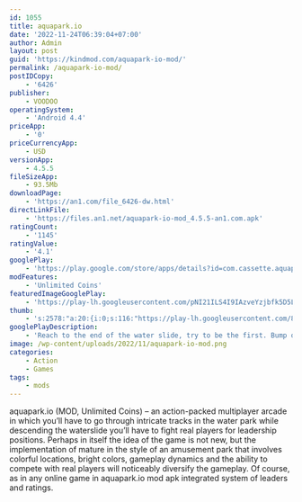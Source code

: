 ```yaml
---
id: 1055
title: aquapark.io
date: '2022-11-24T06:39:04+07:00'
author: Admin
layout: post
guid: 'https://kindmod.com/aquapark-io-mod/'
permalink: /aquapark-io-mod/
postIDCopy:
    - '6426'
publisher:
    - VOODOO
operatingSystem:
    - 'Android 4.4'
priceApp:
    - '0'
priceCurrencyApp:
    - USD
versionApp:
    - 4.5.5
fileSizeApp:
    - 93.5Mb
downloadPage:
    - 'https://an1.com/file_6426-dw.html'
directLinkFile:
    - 'https://files.an1.net/aquapark-io-mod_4.5.5-an1.com.apk'
ratingCount:
    - '1145'
ratingValue:
    - '4.1'
googlePlay:
    - 'https://play.google.com/store/apps/details?id=com.cassette.aquapark'
modFeatures:
    - 'Unlimited Coins'
featuredImageGooglePlay:
    - 'https://play-lh.googleusercontent.com/pNI21ILS4I9IAzveYzjbfk5D5LGuL03b0Ea4OtlFRLD_yk7KYLBeLlBmsvhH7Uj-dQn6'
thumb:
    - 's:2578:"a:20:{i:0;s:116:"https://play-lh.googleusercontent.com/8ed8MGab25CozKmW4Hj3uw3SjecowAbwh2Fb8VZA3h9k9b2XRXxjp0_38O--tpuFIFY7=w526-h296";i:1;s:114:"https://play-lh.googleusercontent.com/rifORUdXQ59XwrIkUDFiTzzEg41N5wPFgyN0dMlev7kV7ostsMSuLm-AQNZRctu17g=w526-h296";i:2;s:115:"https://play-lh.googleusercontent.com/Ktk8HSTkRyT4LkJAh-EXxFHRL1vRkVGBrjIAuxXKZfZ1WaAiB9ZYMToJ63zAsNCwYNM=w526-h296";i:3;s:115:"https://play-lh.googleusercontent.com/nNq-wWZzDXLRWAsmM3GUCo85v5G1l7_iXp-54dF38VmIRof6JU0iGYyxv1VAME1DSIg=w526-h296";i:4;s:116:"https://play-lh.googleusercontent.com/JLlMaSkTIoE2hTsLE3dn3j4KsilJMe91YsgTZKOGtxczmXs7TeP9o9ZA-KVV9EBapwrn=w526-h296";i:5;s:114:"https://play-lh.googleusercontent.com/8SMiINuOhGaFj3EtCXwHGOyW-npLB7XT3qmfbAG2Jhvx8CjuX2rF7-uPHCoy0eC5zw=w526-h296";i:6;s:114:"https://play-lh.googleusercontent.com/A7LXIo01Kb2c658YuNuDcVs1RF4tFJV3vx1gG04NBwHbXHUBoeTM85PhjAM5KvUOwg=w526-h296";i:7;s:114:"https://play-lh.googleusercontent.com/qPxyA-XO9HAVPePpDQK0zCaJXnOatRBtIr2J-8HXqbC_RSz-TKstEQ9aU-8v5gniQA=w526-h296";i:8;s:116:"https://play-lh.googleusercontent.com/m2YjLJwquh8sFbPkr4ErrpSSSBUVflP43R7elEfHgPmtZkVZcSEvzlESs0FEb5R9CXbv=w526-h296";i:9;s:114:"https://play-lh.googleusercontent.com/rjGOimP6M4jj2jg0K2cENn79wtbmy4FfgLHVB6dhkyq2pJgCQrQMN6QJcplE4TqReA=w526-h296";i:10;s:115:"https://play-lh.googleusercontent.com/A3JN1kg4XuX8AArEgPeRYdTOnJXPlscPJjYlI7cKPb0RDGx2KsJcIF79GeYrrRs-xgc=w526-h296";i:11;s:116:"https://play-lh.googleusercontent.com/AyvgIvO7x63GpdkLrUQHccvILE0PbuwM0s_GRWCJjYgwQz_IfrSZpYuJVJltplsZTx2M=w526-h296";i:12;s:115:"https://play-lh.googleusercontent.com/ROuBdmml5JYAJ1nMcFIzPkMdpD1Vxc5RGg6FfG2AdkEYrLi0xqQASqJT2jHyF1lY-HA=w526-h296";i:13;s:115:"https://play-lh.googleusercontent.com/_GLDVKXKdL3YYr6GVG_c6nGPYkWFPexHD1BKRksLG5bD2zgFOlpqrmsQEw-GyVg-T3Y=w526-h296";i:14;s:116:"https://play-lh.googleusercontent.com/RYnOfBrcxRWJw7U60iG_7S0KDDAGUyC7HcFlHy724LKTdMvsz5dgRgoqU55du_mheoIm=w526-h296";i:15;s:115:"https://play-lh.googleusercontent.com/M-HQ12WnEKhBP8VhpGRdMatT-7CyMn2dnSkY9cHTfqZmjJBTxMBVyPe4GaGL2DjRbPM=w526-h296";i:16;s:116:"https://play-lh.googleusercontent.com/M3e-DgjdRr2N2RYDqwoC3WNJ1xN4ptezG9cUAhqegjSHEi6IPch-BEBb1Z8gDJprGlHT=w526-h296";i:17;s:115:"https://play-lh.googleusercontent.com/Xpv5eFic9s4tHfICkZsQd1FuUv4VSQ6f9IgjwTopFOzml8XRGikS0Hx0dI7dkh-b82k=w526-h296";i:18;s:115:"https://play-lh.googleusercontent.com/4cv4FOT73JYOwfdw5IigyzIVA8Ffak8UrzHXHiaLy5tuwp6f2WHFwAqgZwbeQgC9Qj0=w526-h296";i:19;s:115:"https://play-lh.googleusercontent.com/i8yxB98HPr0iS_9Ud3iEVBTjsvg7iuss0Kxb0O9EXOepYSnLYDwPaSro6UgDqMEYpWo=w526-h296";}";'
googlePlayDescription:
    - 'Reach to the end of the water slide, try to be the first. Bump other players during the race and have fun playing this colorful and sunny water slide game.'
image: /wp-content/uploads/2022/11/aquapark-io-mod.png
categories:
    - Action
    - Games
tags:
    - mods
---
```


aquapark.io (MOD, Unlimited Coins) – an action-packed multiplayer arcade in which you’ll have to go through intricate tracks in the water park while descending the waterslide you’ll have to fight real players for leadership positions. Perhaps in itself the idea of the game is not new, but the implementation of mature in the style of an amusement park that involves colorful locations, bright colors, gameplay dynamics and the ability to compete with real players will noticeably diversify the gameplay. Of course, as in any online game in aquapark.io mod apk integrated system of leaders and ratings.